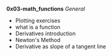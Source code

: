 **0x03-math_functions**
*General*
- Plotting exercises
- what is a function
- Derivatives introduction
- Newton's Method
- Derivative as slope of a tangent line
